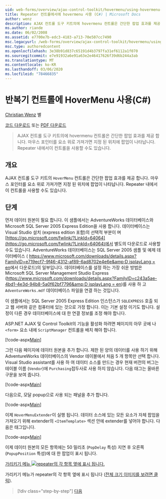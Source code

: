 ```yaml
---
uid: web-forms/overview/ajax-control-toolkit/hovermenu/using-hovermenu-with-a-repeater-control-cs
title: Repeater 컨트롤에서에 hovermenu 사용 (C#) | Microsoft Docs
author: wenz
description: AJAX 컨트롤 도구 키트의에 hovermenu 컨트롤은 간단한 팝업 효과를 제공 합니다. 마우스 포인터를 요소 위로 가져가면 specifi에 팝업이 표시 됩니다.
ms.author: riande
ms.date: 06/02/2008
ms.assetid: e7700e7b-edc3-4183-a713-70e507cc7490
msc.legacyurl: /web-forms/overview/ajax-control-toolkit/hovermenu/using-hovermenu-with-a-repeater-control-cs
msc.type: authoredcontent
ms.openlocfilehash: 3e38b91d837c65191d4b3797fa31ef6112a1f070
ms.sourcegitcommit: e7e91932a6e91a63e2e46417626f39d6b244a3ab
ms.translationtype: MT
ms.contentlocale: ko-KR
ms.lasthandoff: 03/06/2020
ms.locfileid: "78466835"
---
```

# <a name="using-hovermenu-with-a-repeater-control-c"></a>반복기 컨트롤에 HoverMenu 사용(C#)

[Christian Wenz](https://github.com/wenz) 별

[코드 다운로드](https://download.microsoft.com/download/b/0/6/b06fe835-5b8f-4c00-aef8-062c19d75b95/HoverMenu1.cs.zip) 또는 [PDF 다운로드](https://download.microsoft.com/download/b/6/a/b6ae89ee-df69-4c87-9bfb-ad1eb2b23373/hovermenu1CS.pdf)

> AJAX 컨트롤 도구 키트의에 hovermenu 컨트롤은 간단한 팝업 효과를 제공 합니다. 마우스 포인터를 요소 위로 가져가면 지정 된 위치에 팝업이 나타납니다. Repeater 내에서이 컨트롤을 사용할 수도 있습니다.

## <a name="overview"></a>개요

AJAX 컨트롤 도구 키트의 `HoverMenu` 컨트롤은 간단한 팝업 효과를 제공 합니다. 마우스 포인터를 요소 위로 가져가면 지정 된 위치에 팝업이 나타납니다. Repeater 내에서이 컨트롤을 사용할 수도 있습니다.

## <a name="steps"></a>단계

먼저 데이터 원본이 필요 합니다. 이 샘플에서는 AdventureWorks 데이터베이스와 Microsoft SQL Server 2005 Express Edition을 사용 합니다. 데이터베이스는 Visual Studio 설치 (express edition 포함)의 선택적 부분이 며 [https://go.microsoft.com/fwlink/?LinkId=64064](https://go.microsoft.com/fwlink/?LinkId=64064)에서 별도의 다운로드로 사용할 수도 있습니다. AdventureWorks 데이터베이스는 SQL Server 2005 샘플 및 예제 데이터베이스 ( [https://www.microsoft.com/downloads/details.aspx?FamilyID=e719ecf7-9f46-4312-af89-6ad8702e4e6e&amp;D isplayLang = en](https://www.microsoft.com/downloads/details.aspx?FamilyID=e719ecf7-9f46-4312-af89-6ad8702e4e6e&amp;DisplayLang=en)에서 다운로드)의 일부입니다. 데이터베이스를 설정 하는 가장 쉬운 방법은 Microsoft SQL Server Management Studio Express ([https://www.microsoft.com/downloads/details.aspx?FamilyID=c243a5ae-4bd1-4e3d-94b8-5a0f62bf7796&amp;D isplayLang = en](https://www.microsoft.com/downloads/details.aspx?FamilyID=c243a5ae-4bd1-4e3d-94b8-5a0f62bf7796&amp;DisplayLang=en))를 사용 하 고 `AdventureWorks.mdf` 데이터베이스 파일을 연결 하는 것입니다.

이 샘플에서는 SQL Server 2005 Express Edition 인스턴스가 `SQLEXPRESS` 호출 되 고 웹 서버와 같은 컴퓨터에 있는 것으로 가정 합니다. 이는 기본 설정 이기도 합니다. 설정이 다른 경우 데이터베이스에 대 한 연결 정보를 조정 해야 합니다.

ASP.NET AJAX 및 Control Toolkit의 기능을 활성화 하려면 페이지의 아무 곳에 나 `<form>` 요소 내에 `ScriptManager` 컨트롤을 배치 해야 합니다.

[!code-aspx[Main](using-hovermenu-with-a-repeater-control-cs/samples/sample1.aspx)]

그런 다음 페이지에 데이터 원본을 추가 합니다. 제한 된 양의 데이터를 사용 하기 위해 AdventureWorks 데이터베이스의 Vendor 테이블에서 처음 5 개 항목만 선택 합니다. Visual Studio assistant를 사용 하 여 데이터 소스를 만드는 경우 현재 버전의 버그는 테이블 이름 (`Vendor`)에 `Purchasing`접두사로 사용 하지 않습니다. 다음 태그는 올바른 구문을 보여 줍니다.

[!code-aspx[Main](using-hovermenu-with-a-repeater-control-cs/samples/sample2.aspx)]

다음으로, 모달 popup으로 사용 되는 패널을 추가 합니다.

[!code-aspx[Main](using-hovermenu-with-a-repeater-control-cs/samples/sample3.aspx)]

이제 `HoverMenuExtender`이 실행 됩니다. 데이터 소스에 있는 모든 요소가 자체 팝업을 가져오기 위해 extender의 `<ItemTemplate>` 섹션 안에 extender를 넣어야 합니다. 다음은 태그입니다.

[!code-aspx[Main](using-hovermenu-with-a-repeater-control-cs/samples/sample4.aspx)]

이제 데이터 원본의 모든 항목에는 50 밀리초 (`PopDelay` 특성) 지연 후 오른쪽 (`PopupPosition` 특성)에 대 한 팝업이 표시 됩니다.

[가리키기 메뉴 ![repeater의 각 항목 옆에 표시 됩니다.](using-hovermenu-with-a-repeater-control-cs/_static/image2.png)](using-hovermenu-with-a-repeater-control-cs/_static/image1.png)

가리키기 메뉴가 repeater의 각 항목 옆에 표시 됩니다 ([전체 크기 이미지를 보려면 클릭](using-hovermenu-with-a-repeater-control-cs/_static/image3.png)).

> [!div class="step-by-step"]
> [다음](using-hovermenu-with-a-repeater-control-vb.md)
